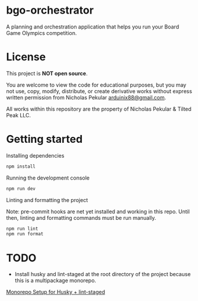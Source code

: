 # bgo-orchestrator
A planning and orchestration application that helps you run your Board Game Olympics competition.

# License
This project is **NOT open source**.

You are welcome to view the code for educational purposes, but you may not use, copy, modify, distribute, or create derivative works without express written permission from Nicholas Pekular [arduinix88@gmail.com](mailto:arduinix88@gmail.com).

All works within this repository are the property of Nicholas Pekular & Tilted Peak LLC.

# Getting started
Installing dependencies
```bash
npm install
```

Running the development console
```bash
npm run dev
```

Linting and formatting the project

Note: pre-commit hooks are net yet installed and working in this repo. Until then, linting and formatting commands must be run manually.

```bash
npm run lint
npm run format
```


# TODO
* Install husky and lint-staged at the root directory of the project because this is a multipackage monorepo.

[Monorepo Setup for Husky + lint-staged](https://nitpum.com/post/lint-staged-eslint-monorepo/)